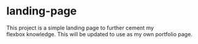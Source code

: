 # landing-page
This project is a simple landing page to further cement my       
flexbox knowledge. This will be updated to use as my own portfolio page.